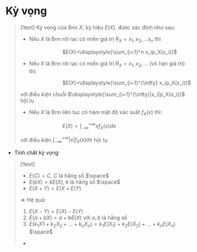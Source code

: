 
# Kỳ vọng

>[!text]
>Kỳ vọng của Bnn $X$, ký hiệu $E(X)$, được xác định như sau:
>
>+ Nếu $X$ là Bnn rời rạc có miền giá trị $R_X={x_1, x_2,...x_n}$ thì
>
>$\hspace{3cm}$ $E(X)=\displaystyle{\sum_{i=1}^n x_ip_X(x_i)}$
>
>+ Nếu $X$ là Bnn rời rạc có miền giá trị $R_X={x_1,x_2,...}$ (vô hạn giá trị) thì:
>  
>$\hspace{3cm}$ $E(X)=\displaystyle{\sum_{i=1}^{\infty} x_ip_X(x_i)}$
>
>với điều kiện chuỗi $\displaystyle{\sum_{i=1}^{\infty}|x_i|p_X(x_i)}$ hội tụ
>
>+ Nếu $X$ là Bnn liên tục có hàm mật độ xác suất $f_X(x)$ thì:
>
>$\hspace{3cm}$ $E(X)=\displaystyle{\int_{-\infty}^{+\infty}}xf_X(x)dx$
>
>với điều kiện $\displaystyle{\int_{-\infty}^{+\infty}}|x|f_X(x)dx$ hội tụ

- Tính chất kỳ vọng:
>[!text]
>+ $E(C) = C$, $C$ là hằng số
>$\space$
>+ $E(kX) = kE(X)$, $k$ là hằng số
>$\space$
>+ $E(X+Y)=E(X+E(Y)$ 
>
>$\Rightarrow$ Hệ quả: 
>1. $E(X-Y)=E(X)-E(Y)$
>2. $E(a+bX) = a+bE(X)$ với $a,b$ là hằng số 
>3. $E(k_1X1+k_2X_2+...+k_nX_n)=k_1E(X_1)+k_2E(X_2)+...+k_nE(X_n)$
>$\space$
>+ 


	

 

